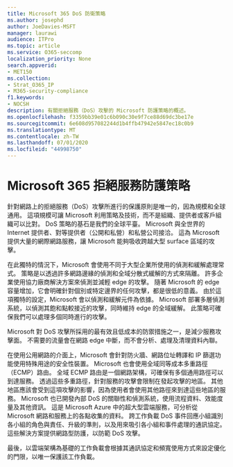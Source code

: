 ```yaml
---
title: Microsoft 365 DoS 防衛策略
ms.author: josephd
author: JoeDavies-MSFT
manager: laurawi
audience: ITPro
ms.topic: article
ms.service: O365-seccomp
localization_priority: None
search.appverid:
- MET150
ms.collection:
- Strat_O365_IP
- M365-security-compliance
f1.keywords:
- NOCSH
description: 有關拒絕服務（DoS）攻擊的 Microsoft 防護策略的概述。
ms.openlocfilehash: f3359bb39e01c6b090c30e9f7ce88d69dc3be17e
ms.sourcegitcommit: 6e608d957082244d1b4ffb47942e5847ec18c0b9
ms.translationtype: MT
ms.contentlocale: zh-TW
ms.lasthandoff: 07/01/2020
ms.locfileid: "44998750"
---
```

# <a name="microsoft-365-denial-of-service-defense-strategy"></a>Microsoft 365 拒絕服務防護策略

針對網路上的拒絕服務（DoS）攻擊所進行的保護原則是唯一的，因為規模和全球通用。 這項規模可讓 Microsoft 利用策略及技術，而不是組織、提供者或客戶組織可以比對。 DoS 策略的基石是我們的全球平臺。 Microsoft 與全世界的 Internet 提供者、對等提供者（公開和私營）和私營公司接洽。 這為 Microsoft 提供大量的網際網路服務，讓 Microsoft 能夠吸收跨越大型 surface 區域的攻擊。

在此獨特的情況下，Microsoft 會使用不同于大型企業所使用的偵測和緩解處理常式。 策略是以透過許多網路邊緣的偵測和全域分散式緩解的方式來隔離。 許多企業使用協力廠商解決方案來偵測並減輕 edge 的攻擊。 隨著 Microsoft 的 edge 容量增加，它會明確針對個別或特定邊界的任何攻擊，都是很低的意義。 由於這項獨特的設定，Microsoft 會以偵測和緩解元件為依據。 Microsoft 部署多層偵測系統，以偵測其飽和點較接近的攻擊，同時維持 edge 的全域緩解。 此策略可確保我們可以處理多個同時進行的攻擊。

Microsoft 對 DoS 攻擊所採用的最有效且低成本的防禦措施之一，是減少服務攻擊面。 不需要的流量會在網路 edge 中斷，而不會分析、處理及清理資料內聯。

在使用公用網路的介面上，Microsoft 會針對防火牆、網路位址轉譯和 IP 篩選功能使用特殊用途的安全性裝置。 Microsoft 也會使用全域同等成本多重路徑（ECMP）路由。 全域 ECMP 路由是一個網路架構，可確保有多個通用路徑可以到達服務。 透過這些多重路徑，針對服務的攻擊會限制在發起攻擊的地區。 其他地區應該會受到這項攻擊的影響，因為使用者會使用其他路徑來到達這些地區的服務。 Microsoft 也已開發內部 DoS 的關聯性和偵測系統，使用流程資料、效能度量及其他資訊。 這是 Microsoft Azure 中的超大型雲端服務，可分析從 Microsoft 網路和服務上的各點收集的資料。 跨工作負載 DoS 事件回應小組識別各小組的角色與責任、升級的準則，以及用來吸引各小組和事件處理的通訊協定。 這些解決方案提供網路型防護，以防範 DoS 攻擊。

最後，以雲端架構為基礎的工作負載會根據其通訊協定和頻寬使用方式來設定優化的門限，以唯一保護該工作負載。

